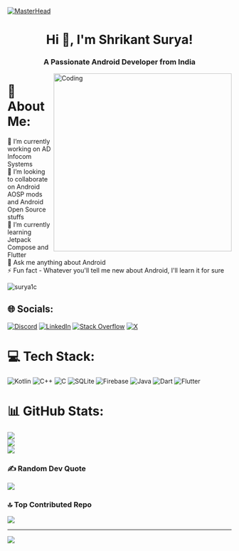 [![MasterHead](https://1.bp.blogspot.com/-7A4WynwLsMw/XbBpCXG8fHI/AAAAAAAAMt4/uOa1bpLskYgrwGbllhSu2SDj_Mig8SXJQCLcBGAsYHQ/s1600/2000_600px.gif)](https://surya1c.io)

<h1 align="center">Hi 👋, I'm Shrikant Surya!</h1>
<h3 align="center">A Passionate Android Developer from India</h3>


<img align="right" alt="Coding" width="400" src="https://media.giphy.com/media/iIqmM5tTjmpOB9mpbn/giphy.gif">


# 💫 About Me:
🔭 I’m currently working on AD Infocom Systems<br>👯 I’m looking to collaborate on Android AOSP mods and Android Open Source stuffs<br>🌱 I’m currently learning Jetpack Compose and Flutter<br>💬 Ask me anything about Android<br>⚡ Fun fact - Whatever you'll tell me new about Android, I'll learn it for sure


<p align="left"> <img src="https://komarev.com/ghpvc/?username=surya1c&label=Profile%20views&color=0e75b6&style=flat" alt="surya1c" /> </p>

## 🌐 Socials:
[![Discord](https://img.shields.io/badge/Discord-%237289DA.svg?logo=discord&logoColor=white)](https://discord.gg/discordapp.com/users/701687874478669936) [![LinkedIn](https://img.shields.io/badge/LinkedIn-%230077B5.svg?logo=linkedin&logoColor=white)](https://linkedin.com/in/shrikant-suryawanshi-7597591bb) [![Stack Overflow](https://img.shields.io/badge/-Stackoverflow-FE7A16?logo=stack-overflow&logoColor=white)](https://stackoverflow.com/users/23280233) [![X](https://img.shields.io/badge/X-black.svg?logo=X&logoColor=white)](https://x.com/shkantsur) 

# 💻 Tech Stack:
![Kotlin](https://img.shields.io/badge/kotlin-%237F52FF.svg?style=plastic&logo=kotlin&logoColor=white) ![C++](https://img.shields.io/badge/c++-%2300599C.svg?style=plastic&logo=c%2B%2B&logoColor=white) ![C](https://img.shields.io/badge/c-%2300599C.svg?style=plastic&logo=c&logoColor=white) ![SQLite](https://img.shields.io/badge/sqlite-%2307405e.svg?style=plastic&logo=sqlite&logoColor=white) ![Firebase](https://img.shields.io/badge/firebase-%23039BE5.svg?style=plastic&logo=firebase) ![Java](https://img.shields.io/badge/java-%23ED8B00.svg?style=plastic&logo=openjdk&logoColor=white) ![Dart](https://img.shields.io/badge/dart-%230175C2.svg?style=plastic&logo=dart&logoColor=white) ![Flutter](https://img.shields.io/badge/Flutter-%2302569B.svg?style=plastic&logo=Flutter&logoColor=white)
# 📊 GitHub Stats:
![](https://github-readme-stats.vercel.app/api?username=shrikantsurya1c&theme=dark&hide_border=true&include_all_commits=true&count_private=true)<br/>
![](https://github-readme-streak-stats.herokuapp.com/?user=shrikantsurya1c&theme=dark&hide_border=true)<br/>
![](https://github-readme-stats.vercel.app/api/top-langs/?username=shrikantsurya1c&theme=dark&hide_border=true&include_all_commits=true&count_private=true&layout=compact)

### ✍️ Random Dev Quote
![](https://quotes-github-readme.vercel.app/api?type=horizontal&theme=dark)

### 🔝 Top Contributed Repo
![](https://github-contributor-stats.vercel.app/api?username=shrikantsurya1c&limit=5&theme=dark&combine_all_yearly_contributions=true)

---
[![](https://visitcount.itsvg.in/api?id=shrikantsurya1c&icon=1&color=12)](https://visitcount.itsvg.in)

<!-- Proudly created with GPRM ( https://gprm.itsvg.in ) -->

